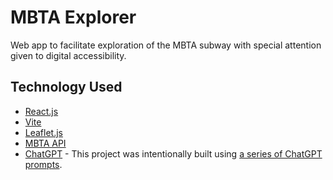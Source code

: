 # MBTA Explorer

Web app to facilitate exploration of the MBTA subway with special attention given to digital accessibility.

## Technology Used
* [React.js](https://react.dev/)
* [Vite](https://vite.dev/)
* [Leaflet.js](https://leafletjs.com/)
* [MBTA API](https://www.mbta.com/developers/vC3-api)
* [ChatGPT](https://chatgpt.com/) - This project was intentionally built using [a series of ChatGPT prompts](https://chatgpt.com/share/67a3cb82-2b60-8001-b7d3-787077bd5aee).